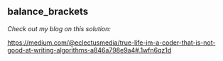 ## balance_brackets

*Check out my blog on this solution:*

https://medium.com/@eclectusmedia/true-life-im-a-coder-that-is-not-good-at-writing-algorithms-a846a798e9a4#.1wfn6qz1d
